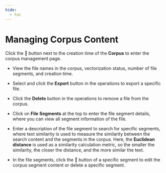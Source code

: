```yaml
---
hide:
  - toc
---
```


# Managing Corpus Content

Click the **┇** button next to the creation time of the **Corpus** to enter the corpus management page.

- View the file names in the corpus, vectorization status, number of file segments, and creation time.
- Select and click the **Export** button in the operations to export a specific file.
- Click the **Delete** button in the operations to remove a file from the corpus.

    <!-- !\[.*?\]\((?:https?:\/\/)?\S+\.(?:png|jpg|jpeg|gif|bmp)\) -->

- Click on **File Segments** at the top to enter the file segment details, where you can view all segment information of the file.
- Enter a description of the file segment to search for specific segments, where text similarity is used to measure the similarity between the search content and the segments in the corpus. Here, the **Euclidean distance** is used as a similarity calculation metric, so the smaller the similarity, the closer the distance, and the more similar the text.
- In the file segments, click the **┇** button of a specific segment to edit the corpus segment content or delete a specific segment.

    <!-- !\[.*?\]\((?:https?:\/\/)?\S+\.(?:png|jpg|jpeg|gif|bmp)\) -->
